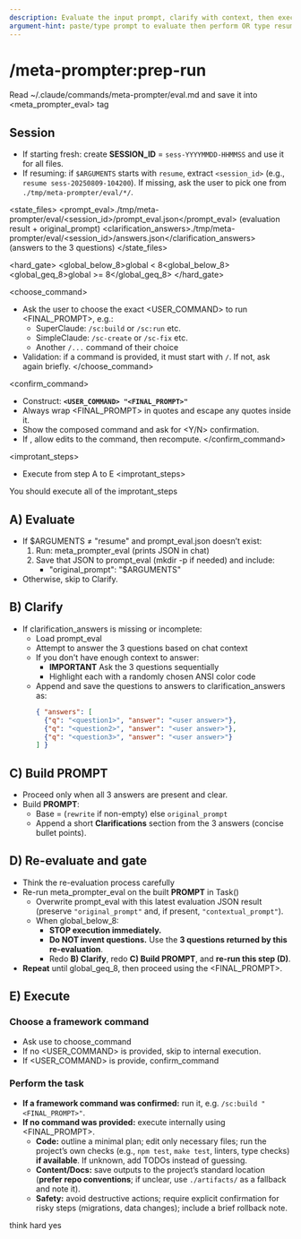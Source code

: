 ```yaml
---
description: Evaluate the input prompt, clarify with context, then execute the final prompt in thinking mode
argument-hint: paste/type prompt to evaluate then perform OR type resume
---
```


# /meta-prompter:prep-run

Read ~/.claude/commands/meta-prompter/eval.md and save it into <meta_prompter_eval> tag

## Session
- If starting fresh: create **SESSION_ID** = `sess-YYYYMMDD-HHMMSS` and use it for all files.
- If resuming: if `$ARGUMENTS` starts with `resume`, extract `<session_id>` (e.g., `resume sess-20250809-104200`). If missing, ask the user to pick one from `./tmp/meta-prompter/eval/*/`.

<state_files>
  <prompt_eval>./tmp/meta-prompter/eval/<session_id>/prompt_eval.json</prompt_eval>  (evaluation result + original_prompt)
  <clarification_answers>./tmp/meta-prompter/eval/<session_id>/answers.json</clarification_answers>      (answers to the 3 questions)
</state_files>

<hard_gate>
  <global_below_8>global < 8<global_below_8>
  <global_geq_8>global >= 8</global_geq_8>
</hard_gate>

<choose_command>
  - Ask the user to choose the exact <USER_COMMAND> to run <FINAL_PROMPT>, e.g.:
    - SuperClaude: `/sc:build` or `/sc:run` etc.
    - SimpleClaude: `/sc-create` or `/sc-fix` etc.
    - Another `/...` command of their choice
  - Validation: if a command is provided, it must start with `/`. If not, ask again briefly.
</choose_command>

<confirm_command>
  - Construct: **`<USER_COMMAND> "<FINAL_PROMPT>"`**
  - Always wrap <FINAL_PROMPT> in quotes and escape any quotes inside it.
  - Show the composed command and ask for <Y/N> confirmation.
  - If <N>, allow edits to the command, then recompute.
</confirm_command>

<improtant_steps>
  - Execute from step A to E
<improtant_steps>

You should execute all of the improtant_steps 

## A) Evaluate
- If $ARGUMENTS ≠ "resume" and prompt_eval.json doesn’t exist:
  1. Run: meta_prompter_eval (prints JSON in chat)
  2. Save that JSON to prompt_eval (mkdir -p if needed) and include:
     - "original_prompt": "$ARGUMENTS"
- Otherwise, skip to Clarify.

## B) Clarify
- If clarification_answers is missing or incomplete:
  - Load prompt_eval
  - Attempt to answer the 3 questions based on chat context
  - If you don't have enough context to answer:
    - **IMPORTANT** Ask the 3 questions sequentially
    - Highlight each with a randomly chosen ANSI color code
  - Append and save the questions to answers to clarification_answers as:
    ```json
    { "answers": [
      {"q": "<question1>", "answer": "<user answer>"},
      {"q": "<question2>", "answer": "<user answer>"},
      {"q": "<question3>", "answer": "<user answer>"}
    ] }
    ```

## C) Build PROMPT
- Proceed only when all 3 answers are present and clear.
- Build **PROMPT**:
  - Base = (`rewrite` if non-empty) else `original_prompt`
  - Append a short **Clarifications** section from the 3 answers (concise bullet points).

## D) Re-evaluate and gate
- Think the re-evaluation process carefully
- Re-run meta_prompter_eval on the built **PROMPT** in Task()
  - Overwrite prompt_eval with this latest evaluation JSON result (preserve `"original_prompt"` and, if present, `"contextual_prompt"`).
  - When global_below_8:
    - **STOP execution immediately.**
    - **Do NOT invent questions.** Use the **3 questions returned by this re-evaluation**.
    - Redo **B) Clarify**, redo **C) Build PROMPT**, and **re-run this step (D)**.
- **Repeat** until global_geq_8, then proceed using the <FINAL_PROMPT>.

## E) Execute

### Choose a framework command
- Ask use to choose_command
- If no <USER_COMMAND> is provided, skip to internal execution.
- If <USER_COMMAND> is provide, confirm_command

### Perform the task
- **If a framework command was confirmed:** run it, e.g. `/sc:build "<FINAL_PROMPT>"`.
- **If no command was provided:** execute internally using <FINAL_PROMPT>.
  - **Code:** outline a minimal plan; edit only necessary files; run the project’s own checks (e.g., `npm test`, `make test`, linters, type checks) **if available**. If unknown, add TODOs instead of guessing.
  - **Content/Docs:** save outputs to the project’s standard location (**prefer repo conventions**; if unclear, use `./artifacts/` as a fallback and note it).
  - **Safety:** avoid destructive actions; require explicit confirmation for risky steps (migrations, data changes); include a brief rollback note.

<tags>
   <mode>think hard</mode>
   <custom>yes</custom>
</tags>